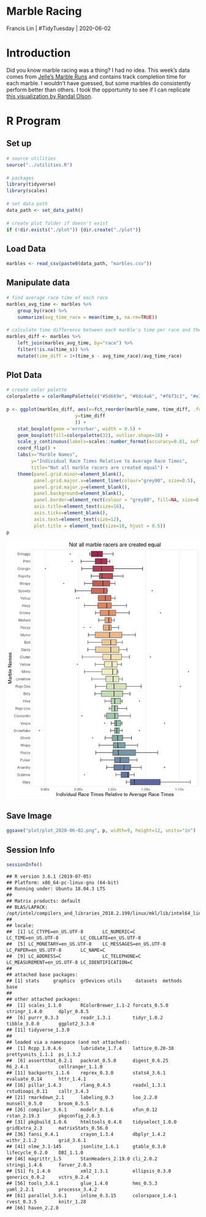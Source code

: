 Marble Racing
================
Francis Lin | \#TidyTuesday |
2020-06-02

# Introduction

Did you know marble racing was a thing? I had no idea. This week’s data
comes from [Jelle’s Marble
Runs](https://www.youtube.com/channel/UCYJdpnjuSWVOLgGT9fIzL0g) and
contains track completion time for each marble. I wouldn’t have guessed,
but some marbles do consistently perform better than others. I took the
opportunity to see if I can replicate [this visualization by Randal
Olson](http://www.randalolson.com/2020/05/24/a-data-driven-look-at-marble-racing/).

# R Program

## Set up

``` r
# source utilities
source("../utilities.R")

# packages
library(tidyverse)
library(scales)

# set data path
data_path <- set_data_path()

# create plot folder if doesn't exist
if (!dir.exists("./plot")) {dir.create("./plot")}
```

## Load Data

``` r
marbles <- read_csv(paste0(data_path, "marbles.csv"))
```

## Manipulate data

``` r
# find average race time of each race
marbles_avg_time <- marbles %>%
    group_by(race) %>%
    summarize(avg_time_race = mean(time_s, na.rm=TRUE))

# calculate time difference between each marble's time per race and the average race time
marbles_diff <- marbles %>%
    left_join(marbles_avg_time, by="race") %>%
    filter(!is.na(time_s)) %>%
    mutate(time_diff = 1+(time_s - avg_time_race)/avg_time_race)
```

## Plot Data

``` r
# create color palette
colorpalette = colorRampPalette(c("#5d669e", "#8dc4a6", "#f6f3c1", "#e39065", "#9a254c"))

p <- ggplot(marbles_diff, aes(x=fct_reorder(marble_name, time_diff, .fun=median, .desc=TRUE), 
                         y=time_diff
                         )) +
    stat_boxplot(geom ='errorbar', width = 0.5) + 
    geom_boxplot(fill=colorpalette(32), outlier.shape=18) +
    scale_y_continuous(labels=scales::number_format(accuracy=0.01, suffix="x")) +
    coord_flip() +
    labs(x="Marble Names", 
         y="Individual Race Times Relative to Average Race Times",
         title="Not all marble racers are created equal") +
    theme(panel.grid.minor=element_blank(),
          panel.grid.major.x=element_line(colour="grey90", size=0.5),
          panel.grid.major.y=element_blank(),
          panel.background=element_blank(),
          panel.border=element_rect(colour = "grey80", fill=NA, size=0.5),
          axis.title=element_text(size=16),
          axis.ticks=element_blank(),
          axis.text=element_text(size=12),
          plot.title = element_text(size=18, hjust = 0.5))
p
```

![](README_files/figure-gfm/plot%20data-1.png)<!-- -->

## Save Image

``` r
ggsave("plot/plot_2020-06-02.png", p, width=9, height=12, units="in")
```

## Session Info

``` r
sessionInfo()
```

    ## R version 3.6.1 (2019-07-05)
    ## Platform: x86_64-pc-linux-gnu (64-bit)
    ## Running under: Ubuntu 18.04.3 LTS
    ## 
    ## Matrix products: default
    ## BLAS/LAPACK: /opt/intel/compilers_and_libraries_2018.2.199/linux/mkl/lib/intel64_lin/libmkl_gf_lp64.so
    ## 
    ## locale:
    ##  [1] LC_CTYPE=en_US.UTF-8       LC_NUMERIC=C               LC_TIME=en_US.UTF-8        LC_COLLATE=en_US.UTF-8    
    ##  [5] LC_MONETARY=en_US.UTF-8    LC_MESSAGES=en_US.UTF-8    LC_PAPER=en_US.UTF-8       LC_NAME=C                 
    ##  [9] LC_ADDRESS=C               LC_TELEPHONE=C             LC_MEASUREMENT=en_US.UTF-8 LC_IDENTIFICATION=C       
    ## 
    ## attached base packages:
    ## [1] stats     graphics  grDevices utils     datasets  methods   base     
    ## 
    ## other attached packages:
    ##  [1] scales_1.1.0       RColorBrewer_1.1-2 forcats_0.5.0      stringr_1.4.0      dplyr_0.8.5       
    ##  [6] purrr_0.3.3        readr_1.3.1        tidyr_1.0.2        tibble_3.0.0       ggplot2_3.3.0     
    ## [11] tidyverse_1.3.0   
    ## 
    ## loaded via a namespace (and not attached):
    ##  [1] Rcpp_1.0.4.6       lubridate_1.7.4    lattice_0.20-38    prettyunits_1.1.1  ps_1.3.2          
    ##  [6] assertthat_0.2.1   packrat_0.5.0      digest_0.6.25      R6_2.4.1           cellranger_1.1.0  
    ## [11] backports_1.1.6    reprex_0.3.0       stats4_3.6.1       evaluate_0.14      httr_1.4.1        
    ## [16] pillar_1.4.3       rlang_0.4.5        readxl_1.3.1       rstudioapi_0.11    callr_3.4.3       
    ## [21] rmarkdown_2.1      labeling_0.3       loo_2.2.0          munsell_0.5.0      broom_0.5.5       
    ## [26] compiler_3.6.1     modelr_0.1.6       xfun_0.12          rstan_2.19.3       pkgconfig_2.0.3   
    ## [31] pkgbuild_1.0.6     htmltools_0.4.0    tidyselect_1.0.0   gridExtra_2.3      matrixStats_0.56.0
    ## [36] fansi_0.4.1        crayon_1.3.4       dbplyr_1.4.2       withr_2.1.2        grid_3.6.1        
    ## [41] nlme_3.1-145       jsonlite_1.6.1     gtable_0.3.0       lifecycle_0.2.0    DBI_1.1.0         
    ## [46] magrittr_1.5       StanHeaders_2.19.0 cli_2.0.2          stringi_1.4.6      farver_2.0.3      
    ## [51] fs_1.4.0           xml2_1.3.1         ellipsis_0.3.0     generics_0.0.2     vctrs_0.2.4       
    ## [56] tools_3.6.1        glue_1.4.0         hms_0.5.3          yaml_2.2.1         processx_3.4.2    
    ## [61] parallel_3.6.1     inline_0.3.15      colorspace_1.4-1   rvest_0.3.5        knitr_1.28        
    ## [66] haven_2.2.0
